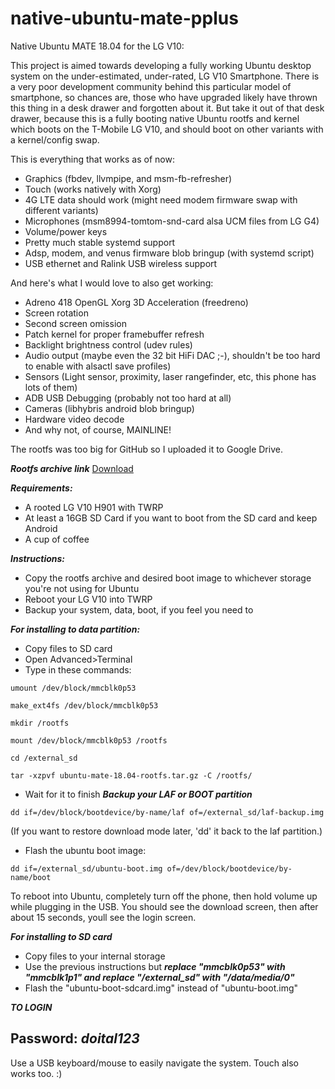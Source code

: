 # native-ubuntu-mate-pplus

Native Ubuntu MATE 18.04 for the LG V10:

This project is aimed towards developing a fully working Ubuntu desktop system on the under-estimated, under-rated, LG V10 Smartphone.
There is a very poor development community behind this particular model of smartphone, so chances are, those who have upgraded likely
have thrown this thing in a desk drawer and forgotten about it. But take it out of that desk drawer, because this is a fully booting
native Ubuntu rootfs and kernel which boots on the T-Mobile LG V10, and should boot on other variants with a kernel/config swap.

This is everything that works as of now:

- Graphics (fbdev, llvmpipe, and msm-fb-refresher)
- Touch (works natively with Xorg)
- 4G LTE data should work (might need modem firmware swap with different variants)
- Microphones (msm8994-tomtom-snd-card alsa UCM files from LG G4)
- Volume/power keys
- Pretty much stable systemd support
- Adsp, modem, and venus firmware blob bringup (with systemd script)
- USB ethernet and Ralink USB wireless support

And here's what I would love to also get working:

- Adreno 418 OpenGL Xorg 3D Acceleration (freedreno)
- Screen rotation
- Second screen omission
- Patch kernel for proper framebuffer refresh
- Backlight brightness control (udev rules)
- Audio output (maybe even the 32 bit HiFi DAC ;-), shouldn't be too hard to enable with alsactl save profiles)
- Sensors (Light sensor, proximity, laser rangefinder, etc, this phone has lots of them)
- ADB USB Debugging (probably not too hard at all)
- Cameras (libhybris android blob bringup)
- Hardware video decode
- And why not, of course, MAINLINE!

The rootfs was too big for GitHub so I uploaded it to Google Drive.

***Rootfs archive link***
[Download](https://drive.google.com/open?id=1AjhBs_9HLO0KC3bFpka2ewpuJTmigimK)

***Requirements:***

- A rooted LG V10 H901 with TWRP
- At least a 16GB SD Card if you want to boot from the SD card and keep Android
- A cup of coffee

***Instructions:***

- Copy the rootfs archive and desired boot image to whichever storage you're not using for Ubuntu
- Reboot your LG V10 into TWRP
- Backup your system, data, boot, if you feel you need to

***For installing to data partition:***
- Copy files to SD card
- Open Advanced>Terminal
- Type in these commands:
```shell
umount /dev/block/mmcblk0p53
```
```shell
make_ext4fs /dev/block/mmcblk0p53
```
```shell
mkdir /rootfs
```
```shell
mount /dev/block/mmcblk0p53 /rootfs
```
```shell
cd /external_sd
```
```shell
tar -xzpvf ubuntu-mate-18.04-rootfs.tar.gz -C /rootfs/
```
- Wait for it to finish
***Backup your LAF or BOOT partition***
```shell
dd if=/dev/block/bootdevice/by-name/laf of=/external_sd/laf-backup.img
```
(If you want to restore download mode later, 'dd' it back to the laf partition.)
- Flash the ubuntu boot image:
```shell
dd if=/external_sd/ubuntu-boot.img of=/dev/block/bootdevice/by-name/boot
```
To reboot into Ubuntu, completely turn off the phone, then hold volume up while plugging in the USB. You should see the download screen, then after about 15 seconds, youll see the login screen.

***For installing to SD card***
- Copy files to your internal storage
- Use the previous instructions but ***replace "mmcblk0p53" with "mmcblk1p1" and replace "/external_sd" with "/data/media/0"***
- Flash the "ubuntu-boot-sdcard.img" instead of "ubuntu-boot.img"
  
***TO LOGIN***
## Password: ***doital123***

Use a USB keyboard/mouse to easily navigate the system. Touch also works too. :)


